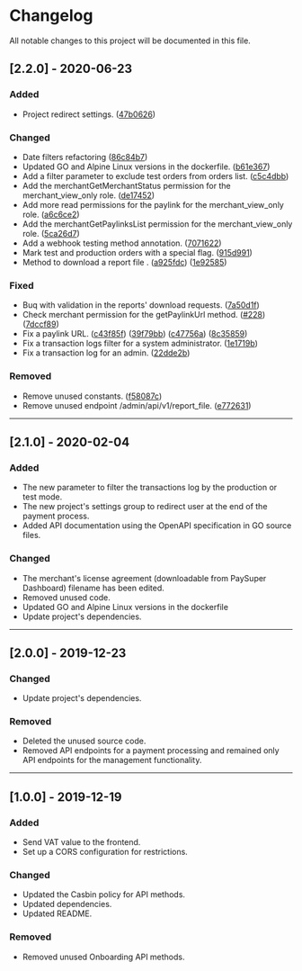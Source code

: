 # Changelog
All notable changes to this project will be documented in this file.

## [2.2.0] - 2020-06-23

### Added
- Project redirect settings. ([47b0626](https://github.com/paysuper/paysuper-management-api/commit/47b06265c4216ebaba93d4570d63ade6521deb6c))

### Changed
- Date filters refactoring ([86c84b7](https://github.com/paysuper/paysuper-management-api/commit/86c84b76605c97a2baf546517c7ae2b82d49c17d))
- Updated GO and Alpine Linux versions in the dockerfile. ([b61e367](https://github.com/paysuper/paysuper-management-api/commit/b61e36738f31de604dfff6f628e9ebc106699423))
- Add a filter parameter to exclude test orders from orders list. ([c5c4dbb](https://github.com/paysuper/paysuper-management-api/commit/c5c4dbb19bf8d264a1d7b69b3f7e315ee3401cc7))
- Add the merchantGetMerchantStatus permission for the merchant_view_only role. ([de17452](https://github.com/paysuper/paysuper-management-api/commit/de1745263798e9a132d09fcc6040995a737c6fae))
- Add more read permissions for the paylink for the merchant_view_only role. ([a6c6ce2](https://github.com/paysuper/paysuper-management-api/commit/a6c6ce230d01a42e0e144f50a818ba41f558b38d))
- Add the merchantGetPaylinksList permission for the merchant_view_only role. ([5ca26d7](https://github.com/paysuper/paysuper-management-api/commit/5ca26d7a6eb0eadac91a30b6fdd8dab0def99d12))
- Add a webhook testing method annotation. ([7071622](https://github.com/paysuper/paysuper-management-api/commit/7071622d707d0fd6928b54fad4976a53cd895f8f))
- Mark test and production orders with a special flag. ([915d991](https://github.com/paysuper/paysuper-management-api/commit/915d9910288fdd54bc04c100094b2ff9bb19afb4))
- Method to download a report file . ([a925fdc](https://github.com/paysuper/paysuper-management-api/commit/a925fdc953de1d32afff41c9bb88c56cc2750480)) ([1e92585](https://github.com/paysuper/paysuper-management-api/commit/1e92585167920fff659a01f454d58c13085a79b9))

### Fixed
- Buq with validation in the reports' download requests. ([7a50d1f](https://github.com/paysuper/paysuper-management-api/commit/7a50d1f08b1f6bdfb5839e3c8f98c9a33a781edd))
- Check merchant permission for the getPaylinkUrl method. ([#228](https://github.com/paysuper/paysuper-management-api/issues/228)) ([7dccf89](https://github.com/paysuper/paysuper-management-api/commit/7dccf8950e2ae08a6014789c21100036fe03cf1d))
- Fix a paylink URL. ([c43f85f](https://github.com/paysuper/paysuper-management-api/commit/c43f85fa147974e37b737c9cfd12d8026451c4ae)) ([39f79bb](https://github.com/paysuper/paysuper-management-api/commit/39f79bb6dd3e545e9e66baf57534b1527438f5c9)) ([c47756a](https://github.com/paysuper/paysuper-management-api/commit/c47756ac883c0a8be4050f44bc3aef1eab474b41)) ([8c35859](https://github.com/paysuper/paysuper-management-api/commit/8c35859be72ca4c7106450bf920b59d211cb3a89))
- Fix a transaction logs filter for a system administrator. ([1e1719b](https://github.com/paysuper/paysuper-management-api/commit/1e1719b946af72c64582e7ea5acc3a64ccbf5587))
- Fix a transaction log for an admin. ([22dde2b](https://github.com/paysuper/paysuper-management-api/commit/22dde2b91ddd0920880e63e028afca7173be73a7))

### Removed
- Remove unused constants. ([f58087c](https://github.com/paysuper/paysuper-management-api/commit/f58087c1e52ad05b1613fdbc73f89d57ed39f6e6))
- Remove unused endpoint /admin/api/v1/report_file. ([e772631](https://github.com/paysuper/paysuper-management-api/commit/e772631a1cf5c9f9a681b6e46ef8f229767e3eff))

***

## [2.1.0] - 2020-02-04

### Added
- The new parameter to filter the transactions log by the production or test mode.
- The new project's settings group to redirect user at the end of the payment process.
- Added API documentation using the OpenAPI specification in GO source files.

### Changed
- The merchant's license agreement (downloadable from PaySuper Dashboard) filename has been edited.
- Removed unused code.
- Updated GO and Alpine Linux versions in the dockerfile
- Update project's dependencies.

***

## [2.0.0] - 2019-12-23

### Changed
- Update project's dependencies.

### Removed
- Deleted the unused source code.
- Removed API endpoints for a payment processing and remained only API endpoints for the management functionality.

***

## [1.0.0] - 2019-12-19

### Added
- Send VAT value to the frontend.
- Set up a CORS configuration for restrictions.

### Changed
- Updated the Casbin policy for API methods.
- Updated dependencies.
- Updated README. 

### Removed
- Removed unused Onboarding API methods.